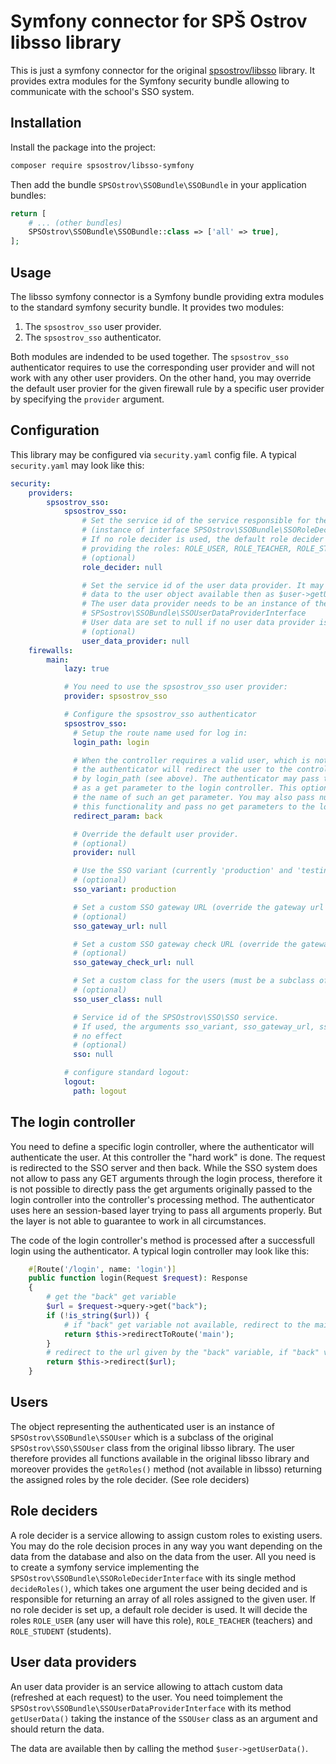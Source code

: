 # Symfony connector for SPŠ Ostrov libsso library

This is just a symfony connector for the original [spsostrov/libsso](https://github.com/marek-sterzik/spsostrov-libsso) library.
It provides extra modules for the Symfony security bundle allowing to communicate with the school's SSO system.

## Installation

Install the package into the project:

```bash
composer require spsostrov/libsso-symfony
```

Then add the bundle `SPSOstrov\SSOBundle\SSOBundle` in your application bundles:

```php
return [
    # ... (other bundles)
    SPSOstrov\SSOBundle\SSOBundle::class => ['all' => true],
];
```

## Usage

The libsso symfony connector is a Symfony bundle providing extra modules to the standard symfony security bundle.
It provides two modules:

1. The `spsostrov_sso` user provider.
2. The `spsostrov_sso` authenticator.

Both modules are indended to be used together. The `spsostrov_sso` authenticator requires to use the corresponding
user provider and will not work with any other user providers. On the other hand, you may override the default
user provier for the given firewall rule by a specific user provider by specifying the `provider` argument.


## Configuration

This library may be configured via `security.yaml` config file. A typical `security.yaml` may look like this:

```yaml
security:
    providers:
        spsostrov_sso:
            spsostrov_sso:
                # Set the service id of the service responsible for the role decision.
                # (instance of interface SPSOstrov\SSOBundle\SSORoleDeciderInterface)
                # If no role decider is used, the default role decider is applied
                # providing the roles: ROLE_USER, ROLE_TEACHER, ROLE_STUDENT.
                # (optional)
                role_decider: null

                # Set the service id of the user data provider. It may add any custom
                # data to the user object available then as $user->getUserData().
                # The user data provider needs to be an instance of the class
                # SPSostrov\SSOBundle\SSOUserDataProviderInterface
                # User data are set to null if no user data provider is set.
                # (optional)
                user_data_provider: null
    firewalls:
        main:
            lazy: true

            # You need to use the spsostrov_sso user provider:
            provider: spsostrov_sso

            # Configure the spsostrov_sso authenticator
            spsostrov_sso:
              # Setup the route name used for log in:
              login_path: login

              # When the controller requires a valid user, which is not available,
              # the authenticator will redirect the user to the controller specified
              # by login_path (see above). The authenticator may pass the original url
              # as a get parameter to the login controller. This option tells
              # the name of such an get parameter. You may also pass null to suppress
              # this functionality and pass no get parameters to the login controller.
              redirect_param: back

              # Override the default user provider.
              # (optional)
              provider: null

              # Use the SSO variant (currently 'production' and 'testing' variants are available)
              # (optional)
              sso_variant: production

              # Set a custom SSO gateway URL (override the gateway url given by the sso_variant)
              # (optional)
              sso_gateway_url: null

              # Set a custom SSO gateway check URL (override the gateway url given by the sso_variant)
              # (optional)
              sso_gateway_check_url: null

              # Set a custom class for the users (must be a subclass of SPSOstrov\SSOBundle\SSOUser)
              # (optional)
              sso_user_class: null

              # Service id of the SPSOstrov\SSO\SSO service.
              # If used, the arguments sso_variant, sso_gateway_url, sso_gateway_check_url, sso_user_class take
              # no effect
              # (optional)
              sso: null

            # configure standard logout:
            logout:
              path: logout
```

## The login controller

You need to define a specific login controller, where the authenticator will authenticate the user. At this
controller the "hard work" is done. The request is redirected to the SSO server and then back. While the SSO
system does not allow to pass any GET arguments through the login process, therefore it is not possible to
directly pass the get arguments originally passed to the login controller into the controller's processing method.
The authenticator uses here an session-based layer trying to pass all arguments properly. But the layer is not
able to guarantee to work in all circumstances.

The code of the login controller's method is processed after a successfull login using the authenticator.
A typical login controller may look like this:

```php
    #[Route('/login', name: 'login')]
    public function login(Request $request): Response
    {
        # get the "back" get variable
        $url = $request->query->get("back");
        if (!is_string($url)) {
            # if "back" get variable not available, redirect to the main controller
            return $this->redirectToRoute('main');
        }
        # redirect to the url given by the "back" variable, if "back" variable available
        return $this->redirect($url);
    }
```

## Users

The object representing the authenticated user is an instance of `SPSOstrov\SSOBundle\SSOUser` which is a subclass
of the original `SPSOstrov\SSO\SSOUser` class from the original libsso library. The user therefore provides all
functions available in the original libsso library and moreover provides the `getRoles()` method (not available
in libsso) returning the assigned roles by the role decider. (See role deciders)

## Role deciders

A role decider is a service allowing to assign custom roles to existing users. You may do the role decision proces
in any way you want depending on the data from the database and also on the data from the user. All you need is
to create a symfony service implementing the `SPSOstrov\SSOBundle\SSORoleDeciderInterface` with its single method
`decideRoles()`, which takes one argument the user being decided and is responsible for returning an array of
all roles assigned to the given user. If no role decider is set up, a default role decider is used. It will decide
the roles `ROLE_USER` (any user will have this role), `ROLE_TEACHER` (teachers) and `ROLE_STUDENT` (students).

## User data providers

An user data provider is an service allowing to attach custom data (refreshed at each request) to the user.
You need toimplement the `SPSOstrov\SSOBundle\SSOUserDataProviderInterface` with its method `getUserData()` taking
the instance of the `SSOUser` class as an argument and should return the data.

The data are available then by calling the method `$user->getUserData()`.
